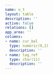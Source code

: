 ```yaml
---
name: u_t
layout: table
description: ''
active: false
relations: []
app_area: ''
columns:
- name: cur_bal
  type: numeric(9,2)
  description: ''
- name: tag_ref
  type: char(11)
  description: ''
---
```


